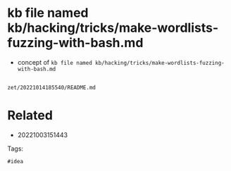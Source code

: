 # kb file named kb/hacking/tricks/make-wordlists-fuzzing-with-bash.md

- concept of `kb file named kb/hacking/tricks/make-wordlists-fuzzing-with-bash.md`

```
```

` zet/20221014185540/README.md `

# Related

- 20221003151443

Tags:

    #idea
